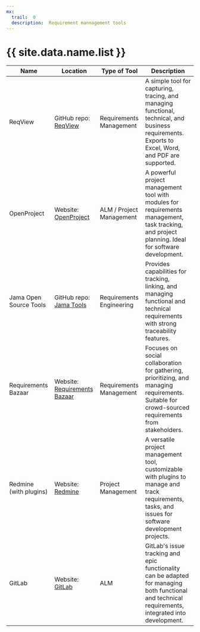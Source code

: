```yaml
---
mx:
  trail:  0
  description:  Requirement mannagement tools
---
```



# {{ site.data.name.list }}



|Name|Location|Type of Tool|Description|
|-|-|-|-|
|ReqView|GitHub repo: [ReqView](https://github.com/reqview/reqview)|Requirements Management|A simple tool for capturing, tracing, and managing functional, technical, and business requirements. Exports to Excel, Word, and PDF are supported.|
|OpenProject|Website: [OpenProject](https://www.openproject.org/)|ALM / Project Management|A powerful project management tool with modules for requirements management, task tracking, and project planning. Ideal for software development.|
|Jama Open Source Tools|GitHub repo: [Jama Tools](https://github.com/jama)|Requirements Engineering|Provides capabilities for tracking, linking, and managing functional and technical requirements with strong traceability features.|
|Requirements Bazaar|Website: [Requirements Bazaar](https://requirements-bazaar.org/)|Requirements Management|Focuses on social collaboration for gathering, prioritizing, and managing requirements. Suitable for crowd-sourced requirements from stakeholders.|
|Redmine (with plugins)|Website: [Redmine](https://www.redmine.org/)|Project Management|A versatile project management tool, customizable with plugins to manage and track requirements, tasks, and issues for software development projects.|
|GitLab|Website: [GitLab](https://about.gitlab.com/)|ALM|GitLab's issue tracking and epic functionality can be adapted for managing both functional and technical requirements, integrated into development.|
